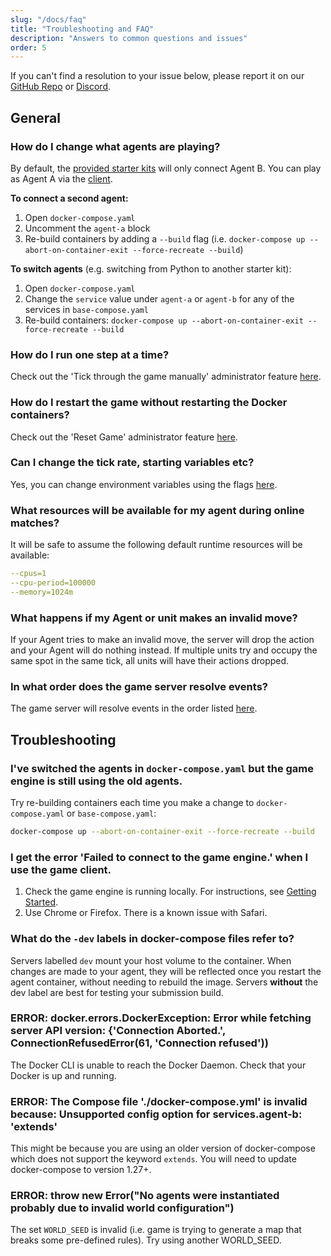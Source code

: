 ```yaml
---
slug: "/docs/faq"
title: "Troubleshooting and FAQ"
description: "Answers to common questions and issues"
order: 5
---
```


If you can't find a resolution to your issue below, please report it on our [GitHub Repo](https://github.com/CoderOneHQ/bomberland/issues) or [Discord](https://discord.gg/NkfgvRN).

## General

### How do I change what agents are playing?
By default, the [provided starter kits](https://github.com/CoderOneHQ/bomberland#starter-kits) will only connect Agent B. You can play as Agent A via the [client](https://www.gocoder.one/game).

**To connect a second agent:**
1. Open `docker-compose.yaml`
1. Uncomment the `agent-a` block
1. Re-build containers by adding a `--build` flag (i.e. `docker-compose up --abort-on-container-exit --force-recreate --build`)

**To switch agents** (e.g. switching from Python to another starter kit):
1. Open `docker-compose.yaml`
1. Change the `service` value under `agent-a` or `agent-b` for any of the services in `base-compose.yaml`
1. Re-build containers: `docker-compose up --abort-on-container-exit --force-recreate --build`

### How do I run one step at a time?
Check out the 'Tick through the game manually' administrator feature [here](/docs/api-reference/#-administrator-api).

### How do I restart the game without restarting the Docker containers?
Check out the 'Reset Game' administrator feature [here](/docs/api-reference/#-administrator-api).

### Can I change the tick rate, starting variables etc?
Yes, you can change environment variables using the flags [here](/docs/api-reference/#%EF%B8%8F-environment-flags).

### What resources will be available for my agent during online matches?
It will be safe to assume the following default runtime resources will be available:

```yaml
--cpus=1
--cpu-period=100000
--memory=1024m
```

### What happens if my Agent or unit makes an invalid move?
If your Agent tries to make an invalid move, the server will drop the action and your Agent will do nothing instead.
If multiple units try and occupy the same spot in the same tick, all units will have their actions dropped.

### In what order does the game server resolve events?
The game server will resolve events in the order listed [here](/docs/api-reference/#-server-packets-events).

## Troubleshooting

### I've switched the agents in `docker-compose.yaml` but the game engine is still using the old agents.
Try re-building containers each time you make a change to `docker-compose.yaml` or `base-compose.yaml`:

```bash
docker-compose up --abort-on-container-exit --force-recreate --build
```

### I get the error 'Failed to connect to the game engine.' when I use the game client.

1. Check the game engine is running locally. For instructions, see [Getting Started](/docs/getting-started).
2. Use Chrome or Firefox. There is a known issue with Safari.

### What do the `-dev` labels in docker-compose files refer to?
Servers labelled `dev` mount your host volume to the container. When changes are made to your agent, they will be reflected once you restart the agent container, without needing to rebuild the image. Servers **without** the dev label are best for testing your submission build.

### ERROR: docker.errors.DockerException: Error while fetching server API version: {'Connection Aborted.', ConnectionRefusedError(61, 'Connection refused'))
The Docker CLI is unable to reach the Docker Daemon. Check that your Docker is up and running.

### ERROR: The Compose file './docker-compose.yml' is invalid because: Unsupported config option for services.agent-b: 'extends'
This might be because you are using an older version of docker-compose which does not support the keyword `extends`. You will need to update docker-compose to version 1.27+.

### ERROR: throw new Error("No agents were instantiated probably due to invalid world configuration")
The set `WORLD_SEED` is invalid (i.e. game is trying to generate a map that breaks some pre-defined rules). Try using another WORLD_SEED.
